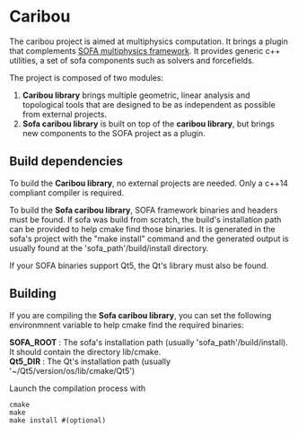 # Caribou
The caribou project is aimed at multiphysics computation. 
It brings a plugin that complements [SOFA multiphysics framework](https://www.sofa-framework.org/). 
It provides generic c++ utilities, a set of sofa components such as solvers and forcefields.

The project is composed of two modules:
1. **Caribou library** brings multiple geometric, linear analysis and topological tools that are designed to 
be as independent as possible from external projects.
2. **Sofa caribou library** is built on top of the **caribou library**, but brings new components to
the SOFA project as a plugin. 

## Build dependencies
To build the **Caribou library**, no external projects are needed. Only a c++14 compliant compiler is required.

To build the **Sofa caribou library**, SOFA framework binaries and headers must be found. If sofa was build from scratch, 
the build's installation path can be provided to help cmake find those binaries. It is generated in the sofa's project 
with the "make install" command and the generated
output is usually found at the 'sofa_path'/build/install directory.

If your SOFA binaries support Qt5, the Qt's library must also be found.

## Building

If you are compiling the **Sofa caribou library**, you can set the following environmnent variable
to help cmake find the required binaries:

**SOFA_ROOT** : The sofa's installation path (usually 'sofa_path'/build/install). It should contain the directory lib/cmake.\
**Qt5_DIR** : The Qt's installation path (usually '~/Qt5/version/os/lib/cmake/Qt5')

Launch the compilation process with
```
cmake
make
make install #(optional)
```
